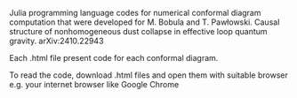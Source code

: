Julia programming language codes for numerical conformal diagram computation that were developed for
 M. Bobula and T. Pawłowski. Causal structure of nonhomogeneous dust collapse in effective loop quantum gravity. arXiv:2410.22943



Each .html file present code for each conformal diagram.

To read the code, download .html files and open them with suitable browser e.g. your internet browser like Google Chrome
